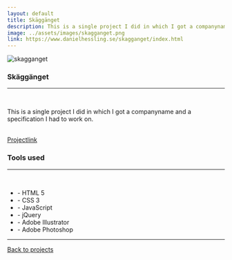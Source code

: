 ```yaml
---
layout: default
title: Skäggänget
description: This is a single project I did in which I got a companyname and a specification I had to work on.
image: ../assets/images/skagganget.png
link: https://www.danielhessling.se/skagganget/index.html
---
```


<section>
<div class="big-spacer"></div>
<img src="{{ site.baseurl }}/assets/images/skagganget.png" class="project-big-pic" alt="skagganget">
</section>
<section class="project-half">
<section class="project">
  <h1 class="project-big-h1">Skäggänget</h1>
  <hr class="green-hr">
  <br>
<p>This is a single project I did in which I got a companyname and a specification I had to work on.</p>
<br>
 <div class="project-info-trunc">
  <div class="mob-desc"></div>
  <div class="mob-link"><a href="https://www.danielhessling.se/skagganget/index.html" class="big-project-link project-link" target="_blank">Projectlink</a></div>
  </div>
</section>
<section class="project">
<h1 class="project-big-h1">Tools used</h1>
<hr class="green-hr">
<br>
<ul class="tools-used-list">
<li>- HTML 5</li>
<li>- CSS 3</li>
<li>- JavaScript</li>
<li>- jQuery</li>
<li>- Adobe Illustrator</li>
<li>- Adobe Photoshop</li>
</ul>
</section>
</section>
<div class="center">
<hr class="wavy-hr">
<div class="big-spacer"></div>
<a href="{{ site.baseurl }}/work" class="back-to"><i class="fas fa-angle-left"></i><i class="fas fa-angle-left"></i> Back to projects</a>
</div>
<div class="spacer"><div>